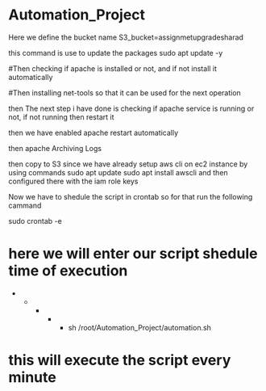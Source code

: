 # Automation_Project

Here we define the bucket name
S3_bucket=assignmetupgradesharad


this command is use to update the packages
sudo apt update -y

#Then checking if apache is installed or not, and if not install it automatically 


#Then installing net-tools so that it can be used for the next operation

then The next step i have done is  checking if apache service is running or not, if not running then restart it



then we have enabled apache restart automatically

then apache Archiving Logs

then copy to S3 since we have already setup  aws cli on ec2 instance by using commands 
sudo apt update
sudo apt install awscli
and then configured there with the iam role keys

Now we have to shedule the script in crontab so for that run the following cammand

sudo crontab -e
# here we will enter our script shedule time of execution
* * * * * sh /root/Automation_Project/automation.sh

# this will execute the script every minute

